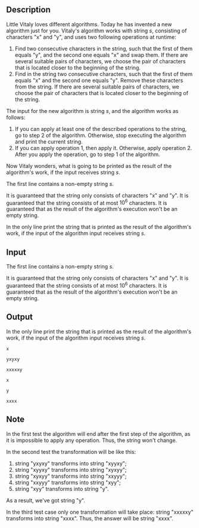 ## Description

<div><p>Little Vitaly loves different algorithms. Today he has invented a new algorithm just for you. Vitaly's algorithm works with string <span class="tex-span"><i>s</i></span>, consisting of characters "<span class="tex-font-style-tt">x</span>" and "<span class="tex-font-style-tt">y</span>", and uses two following operations at runtime:</p><ol> <li> Find two consecutive characters in the string, such that the first of them equals "<span class="tex-font-style-tt">y</span>", and the second one equals "<span class="tex-font-style-tt">x</span>" and swap them. If there are several suitable pairs of characters, we choose the pair of characters that is located closer to the beginning of the string. </li><li> Find in the string two consecutive characters, such that the first of them equals "<span class="tex-font-style-tt">x</span>" and the second one equals "<span class="tex-font-style-tt">y</span>". Remove these characters from the string. If there are several suitable pairs of characters, we choose the pair of characters that is located closer to the beginning of the string. </li></ol><p>The input for the new algorithm is string <span class="tex-span"><i>s</i></span>, and the algorithm works as follows:</p><ol> <li> If you can apply at least one of the described operations to the string, go to step 2 of the algorithm. Otherwise, stop executing the algorithm and print the current string. </li><li> If you can apply operation 1, then apply it. Otherwise, apply operation 2. After you apply the operation, go to step 1 of the algorithm. </li></ol><p>Now Vitaly wonders, what is going to be printed as the result of the algorithm's work, if the input receives string <span class="tex-span"><i>s</i></span>.</p></div><div class="input-specification"><p>The first line contains a non-empty string <span class="tex-span"><i>s</i></span>. </p><p>It is guaranteed that the string only consists of characters "<span class="tex-font-style-tt">x</span>" and "<span class="tex-font-style-tt">y</span>". It is guaranteed that the string consists of at most <span class="tex-span">10<sup class="upper-index">6</sup></span> characters. It is guaranteed that as the result of the algorithm's execution won't be an empty string.</p></div><div class="output-specification"><p>In the only line print the string that is printed as the result of the algorithm's work, if the input of the algorithm input receives string <span class="tex-span"><i>s</i></span>.</p></div>

## Input

<p>The first line contains a non-empty string <span class="tex-span"><i>s</i></span>. </p><p>It is guaranteed that the string only consists of characters "<span class="tex-font-style-tt">x</span>" and "<span class="tex-font-style-tt">y</span>". It is guaranteed that the string consists of at most <span class="tex-span">10<sup class="upper-index">6</sup></span> characters. It is guaranteed that as the result of the algorithm's execution won't be an empty string.</p>

## Output

<p>In the only line print the string that is printed as the result of the algorithm's work, if the input of the algorithm input receives string <span class="tex-span"><i>s</i></span>.</p>





```input1
x

```




```input2
yxyxy

```




```input3
xxxxxy

```




```output1
x

```




```output2
y

```




```output3
xxxx

```



## Note

<p>In the first test the algorithm will end after the first step of the algorithm, as it is impossible to apply any operation. Thus, the string won't change.</p><p>In the second test the transformation will be like this:</p><ol> <li> string "<span class="tex-font-style-tt">yxyxy</span>" transforms into string "<span class="tex-font-style-tt">xyyxy</span>"; </li><li> string "<span class="tex-font-style-tt">xyyxy</span>" transforms into string "<span class="tex-font-style-tt">xyxyy</span>"; </li><li> string "<span class="tex-font-style-tt">xyxyy</span>" transforms into string "<span class="tex-font-style-tt">xxyyy</span>"; </li><li> string "<span class="tex-font-style-tt">xxyyy</span>" transforms into string "<span class="tex-font-style-tt">xyy</span>"; </li><li> string "<span class="tex-font-style-tt">xyy</span>" transforms into string "<span class="tex-font-style-tt">y</span>". </li></ol><p>As a result, we've got string "<span class="tex-font-style-tt">y</span>". </p><p>In the third test case only one transformation will take place: string "<span class="tex-font-style-tt">xxxxxy</span>" transforms into string "<span class="tex-font-style-tt">xxxx</span>". Thus, the answer will be string "<span class="tex-font-style-tt">xxxx</span>".</p>
